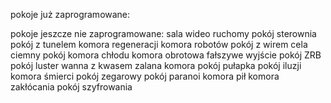 pokoje już zaprogramowane:
	
pokoje jeszcze nie zaprogramowane:
	sala wideo
	ruchomy pokój
	sterownia
	pokój z tunelem
	komora regeneracji
	komora robotów
	pokój z wirem
	cela
	ciemny pokój
	komora chłodu
	komora obrotowa
	fałszywe wyjście
	pokój ZRB
	pokój luster
	wanna z kwasem
	zalana komora
	pokój pułapka
	pokój iluzji
	komora śmierci
	pokój zegarowy
	pokój paranoi
	komora pił
	komora zakłócania
	pokój szyfrowania
	
